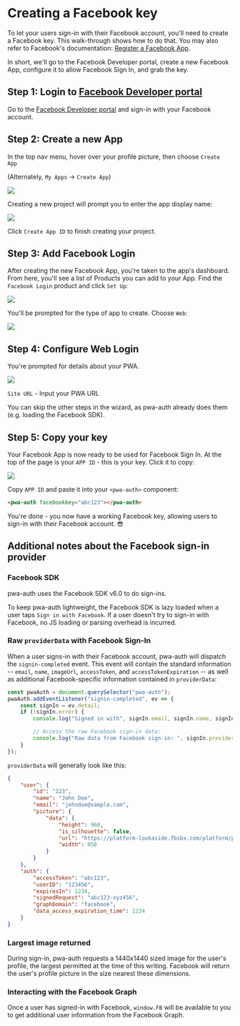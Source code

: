 # Creating a Facebook key

To let your users sign-in with their Facebook account, you'll need to create a Facebook key. This walk-through shows how to do that. You may also refer to Facebook's documentation: [Register a Facebook App](https://developers.facebook.com/docs/apps#register).

In short, we'll go to the Facebook Developer portal, create a new Facebook App, configure it to allow Facebook Sign In, and grab the key.

## Step 1: Login to <a href="https://developers.facebook.com/">Facebook Developer portal</a>

Go to the <a href="https://developers.facebook.com/">Facebook Developer portal</a> and sign-in with your Facebook account.

## Step 2: Create a new App

In the top nav menu, hover over your profile picture, then choose `Create App`

(Alternately, `My Apps` -> `Create App`)

<img loading="lazy" src="/assets/facebook-create-app.png" />

Creating a new project will prompt you to enter the app display name:

<img loading="lazy" src="/assets/facebook-name-app.png" />

Click `Create App ID` to finish creating your project.

## Step 3: Add Facebook Login

After creating the new Facebook App, you're taken to the app's dashboard. From here, you'll see a list of Products you can add to your App. Find the `Facebook Login` product and click `Set Up`:

<img loading="lazy" src="/assets/facebook-product-login.png" />

You'll be prompted for the type of app to create. Choose `Web`:

<img loading="lazy" src="/assets/facebook-web.png" />

## Step 4: Configure Web Login

You're prompted for details about your PWA.

<img loading="lazy" src="/assets/facebook-quickstart.png" />

`Site URL` - Input your PWA URL

You can skip the other steps in the wizard, as pwa-auth already does them (e.g. loading the Facebook SDK).

## Step 5: Copy your key

Your Facebook App is now ready to be used for Facebook Sign In. At the top of the page is your `APP ID` - this is your key. Click it to copy:

<img loading="lazy" src="/assets/facebook-key.png" />

Copy `APP ID` and paste it into your `<pwa-auth>` component:

```html
<pwa-auth facebookkey="abc123"></pwa-auth>
```

You're done - you now have a working Facebook key, allowing users to sign-in with their Facebook account. 😎

## Additional notes about the Facebook sign-in provider

### Facebook SDK

pwa-auth uses the Facebook SDK v6.0 to do sign-ins.

 To keep pwa-auth lightweight, the Facebook SDK is lazy loaded when a user taps `Sign in with Facebook`. If a user doesn't try to sign-in with Facebook, no JS loading or parsing overhead is incurred.

### Raw `providerData` with Facebook Sign-In

When a user signs-in with their Facebook account, pwa-auth will dispatch the `signin-completed` event. This event will contain the standard information -- `email`, `name`, `imageUrl`, `accessToken`, and `accessTokenExpiration` -- as well as additional Facebook-specific information contained in `providerData`:

```javascript
const pwaAuth = document.querySelector("pwa-auth");
pwaAuth.addEventListener("signin-completed", ev => {
    const signIn = ev.detail;
    if (!signIn.error) {
        console.log("Signed in with", signIn.email, signIn.name, signIn.imageUrl);

        // Access the raw Facebook sign-in data:
        console.log("Raw data from Facebook sign-in: ", signIn.providerData);
    }
});
```

`providerData` will generally look like this:

```JSON
{
    "user": {
        "id": "123",
        "name": "John Doe",
        "email": "johndoe@sample.com",
        "picture": {
            "data": {
                "height": 960,
                "is_silhouette": false,
                "url": "https://platform-lookaside.fbsbx.com/platform/profilepic/?asid=abc123&height=1440&width=1440&ext=abc123&hash=abc123",
                "width": 958
            }
        }
    },
    "auth": {
        "accessToken": "abc123",
        "userID": "123456",
        "expiresIn": 1234,
        "signedRequest": "abc123-xyz456",
        "graphDomain": "facebook",
        "data_access_expiration_time": 1234
    }
}
```

### Largest image returned
During sign-in, pwa-auth requests a 1440x1440 sized image for the user's profile, the largest permitted at the time of this writing. Facebook will return the user's profile picture in the size nearest these dimensions.

### Interacting with the Facebook Graph
Once a user has signed-in with Facebook, `window.FB` will be available to you to get additional user information from the Facebook Graph.